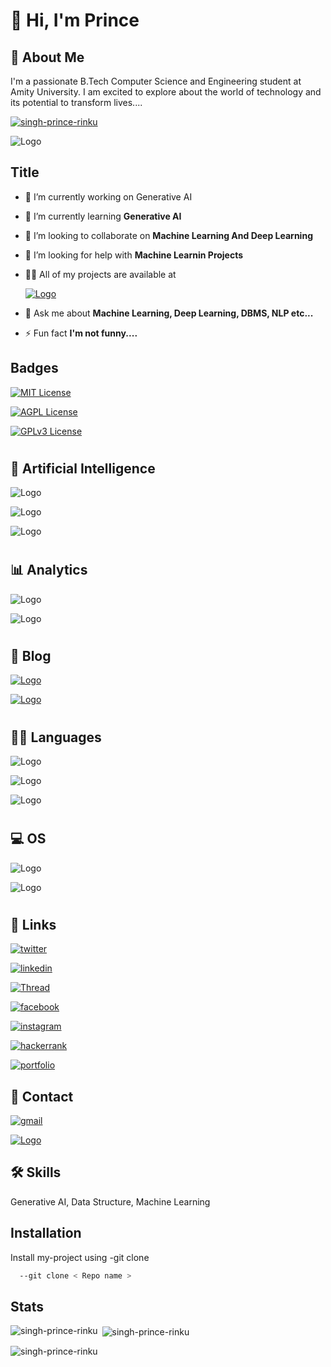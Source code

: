 # 🐳 Hi, I'm  Prince 
## 🚀 About Me 



 I'm a passionate B.Tech Computer Science and Engineering student at Amity University. I am excited to explore about the world of technology and its potential to transform lives....


<p align="left">
  <a href="https://github.com/ryo-ma/github-profile-trophy">
    <img src="https://github-profile-trophy.vercel.app/?username=singh-prince-rinku&theme=github" alt="singh-prince-rinku" />
  </a>
</p>





![Logo](https://raw.githubusercontent.com/marwin1991/profile-technology-icons/refs/heads/main/icons/pygame.png)




## Title

- 🔭 I’m currently working on Generative AI

- 🌱 I’m currently learning **Generative AI**

- 👯 I’m looking to collaborate on **Machine Learning And Deep Learning**

- 🤝 I’m looking for help with **Machine Learnin Projects**

- 👨‍💻 All of my projects are available at 

    [![Logo](https://img.shields.io/badge/GitHub-100000?style=for-the-badge&logo=github&logoColor=white)](https://github.com/Singh-Prince-Rinku) 

- 💬 Ask me about **Machine Learning, Deep Learning, DBMS, NLP etc...**

- ⚡ Fun fact **I'm not funny....**

## Badges



[![MIT License](https://img.shields.io/badge/License-MIT-green.svg)](https://choosealicense.com/licenses/mit/)

[![AGPL License](https://img.shields.io/badge/license-AGPL-blue.svg)](http://www.gnu.org/licenses/agpl-3.0)

[![GPLv3 License](https://img.shields.io/badge/License-GPL%20v3-yellow.svg)](https://opensource.org/licenses/)





#
## 🤖 Artificial Intelligence

![Logo](https://img.shields.io/badge/PyTorch-EE4C2C?style=for-the-badge&logo=pytorch&logoColor=white)

![Logo](https://img.shields.io/badge/TensorFlow-FF6F00?style=for-the-badge&logo=tensorflow&logoColor=white)

![Logo](https://img.shields.io/badge/Google%20Gemini-8E75B2?style=for-the-badge&logo=googlegemini&logoColor=white)
# 
 ## 📊 Analytics 

 ![Logo](https://img.shields.io/badge/Codecov-F01F7A?style=for-the-badge&logo=Codecov&logoColor=white)

 ![Logo](https://img.shields.io/badge/Google%20Analytics-E37400?style=for-the-badge&logo=google%20analytics&logoColor=white)
# 
## 📝 Blog
[![Logo](https://img.shields.io/badge/dev.to-0A0A0A?style=for-the-badge&logo=devdotto&logoColor=white)](https://dev.to/prince6202)

[![Logo](https://img.shields.io/badge/GeeksforGeeks-298D46?style=for-the-badge&logo=geeksforgeeks&logoColor=white)](https://www.geeksforgeeks.org/user/sahilsinghutt/)


# 
## 👩‍💻 Languages
![Logo](https://img.shields.io/badge/C-00599C?style=for-the-badge&logo=c&logoColor=white)

![Logo](https://img.shields.io/badge/C%2B%2B-00599C?style=for-the-badge&logo=c%2B%2B&logoColor=white)

![Logo](https://img.shields.io/badge/Python-FFD43B?style=for-the-badge&logo=python&logoColor=blue)
# 
## 💻 OS 
![Logo](https://img.shields.io/badge/mac%20os-000000?style=for-the-badge&logo=apple&logoColor=white)

![Logo](https://img.shields.io/badge/Windows-0078D6?style=for-the-badge&logo=windows&logoColor=white)
#     
## 🔗 Links

[![twitter](https://img.shields.io/badge/X-000000?style=for-the-badge&logo=x&logoColor=white)](https://x.com/coder_prince04)

[![linkedin](https://img.shields.io/badge/linkedin-0A66C2?style=for-the-badge&logo=linkedin&logoColor=white)](https://www.linkedin.com/in/singh-prince-rinku-237615273/)

[![Thread](https://img.shields.io/badge/Threads-000000?style=for-the-badge&logo=Threads&logoColor=white)](https://www.threads.net/@91.prince_)

[![facebook](https://img.shields.io/badge/Facebook-1877F2?style=for-the-badge&logo=facebook&logoColor=white)](https://www.facebook.com/profile.php?id=100085221856762)

[![instagram](https://img.shields.io/badge/Instagram-E4405F?style=for-the-badge&logo=instagram&logoColor=white)](https://www.instagram.com/91.prince_/)

[![hackerrank](https://img.shields.io/badge/-Hackerrank-2EC866?style=for-the-badge&logo=HackerRank&logoColor=white)](https://www.hackerrank.com/profile/sahilsingh000578)

[![portfolio](https://img.shields.io/badge/my_portfolio-000?style=for-the-badge&logo=ko-fi&logoColor=white)](https://prince-port-me.netlify.app/)


## 📱 Contact

[![gmail](https://img.shields.io/badge/Gmail-D14836?style=for-the-badge&logo=gmail&logoColor=white)](mailto:7h.op0.prince@gmail.com)

[![Logo](https://img.shields.io/badge/WhatsApp-25D366?style=for-the-badge&logo=whatsapp&logoColor=white)](https://wa.me/916202660622)


## 🛠 Skills
Generative AI, Data Structure, Machine Learning       



## Installation

Install my-project using -git clone

```bash
  --git clone < Repo name >
```
    
## Stats

<p><img align="left" src="https://github-readme-stats.vercel.app/api/top-langs?username=singh-prince-rinku&show_icons=true&locale=en&layout=compact" alt="singh-prince-rinku" /></p>

<p>&nbsp;<img align="center" src="https://github-readme-stats.vercel.app/api?username=singh-prince-rinku&show_icons=true&locale=en" alt="singh-prince-rinku" /></p>

<p><img align="center" src="https://github-readme-streak-stats.herokuapp.com/?user=singh-prince-rinku&" alt="singh-prince-rinku" /></p>
